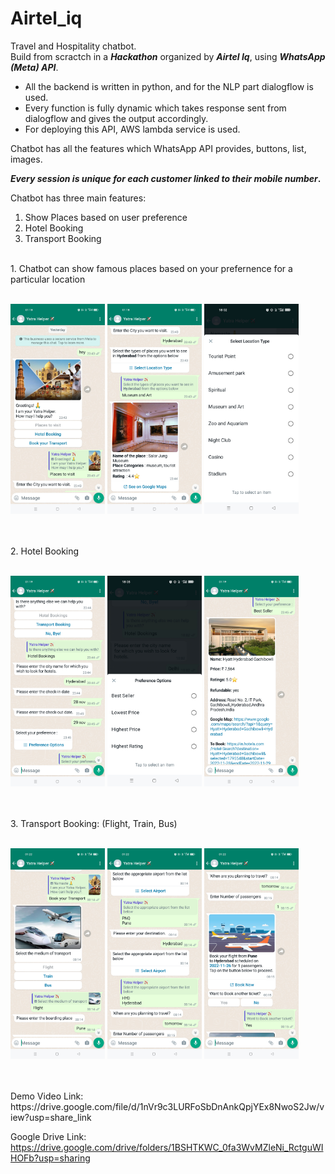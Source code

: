 # Airtel_iq
Travel and Hospitality chatbot.
<br>
Build from scractch in a <b>*Hackathon*</b> organized by <b>*Airtel Iq*</b>, using <b>*WhatsApp (Meta) API*</b>.

<ul>
  <li>All the backend is written in python, and for the NLP part dialogflow is used.</li>
<li>Every function is fully dynamic which takes response sent from dialogflow and gives the output accordingly.</li>
  <li>For deploying this API, AWS lambda service is used.</li>
</ul>

Chatbot has all the features which WhatsApp API provides, buttons, list, images.
<br>

<b>*Every session is unique for each customer linked to their mobile number*.</b>

Chatbot has three main features:
1. Show Places based on user preference
2. Hotel Booking
3. Transport Booking

<br>
1. Chatbot can show famous places based on your prefernence for a particular location
<br>
<br>
<p float="left">
  <img width="30%" src="https://github.com/Singhal-Akshat/Airtel_iq/blob/main/assets/1.jpg">
  <img width="30%" src="https://github.com/Singhal-Akshat/Airtel_iq/blob/main/assets/2.jpg">
  <img width="30%" src="https://github.com/Singhal-Akshat/Airtel_iq/blob/main/assets/3.jpg">
 </p>
<br>
<br>
2. Hotel Booking
<br>
<br>
<p float="left">
  <img width="30%" src="https://github.com/Singhal-Akshat/Airtel_iq/blob/main/assets/7.jpg">
  <img width="30%" src="https://github.com/Singhal-Akshat/Airtel_iq/blob/main/assets/8.jpg">
  <img width="30%" src="https://github.com/Singhal-Akshat/Airtel_iq/blob/main/assets/9.jpg">
 </p>
<br>
<br>
3. Transport Booking: (Flight, Train, Bus)
<br>
<br>
<p float="left">
  <img width="30%" src="https://github.com/Singhal-Akshat/Airtel_iq/blob/main/assets/17.jpg">
  <img width="30%" src="https://github.com/Singhal-Akshat/Airtel_iq/blob/main/assets/18.jpg">
  <img width="30%" src="https://github.com/Singhal-Akshat/Airtel_iq/blob/main/assets/19.jpg">
 </p>
<br>
<br>
Demo Video Link: https://drive.google.com/file/d/1nVr9c3LURFoSbDnAnkQpjYEx8NwoS2Jw/view?usp=share_link

Google Drive Link: https://drive.google.com/drive/folders/1BSHTKWC_0fa3WvMZleNi_RctguWIHOFb?usp=sharing
